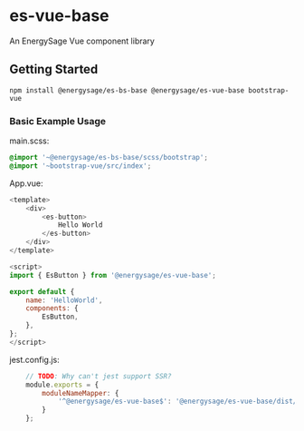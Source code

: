 # es-vue-base

An EnergySage Vue component library

## Getting Started

`npm install @energysage/es-bs-base @energysage/es-vue-base bootstrap-vue`

### Basic Example Usage

main.scss:

```scss
@import '~@energysage/es-bs-base/scss/bootstrap';
@import '~bootstrap-vue/src/index';
```

App.vue:

```javascript
<template>
    <div>
        <es-button>
            Hello World
        </es-button>
    </div>
</template>

<script>
import { EsButton } from '@energysage/es-vue-base';

export default {
    name: 'HelloWorld',
    components: {
        EsButton,
    },
};
</script>
```

jest.config.js:

```javascript
    // TODO: Why can't jest support SSR?
    module.exports = {
        moduleNameMapper: {
            '^@energysage/es-vue-base$': '@energysage/es-vue-base/dist/es-vue-base.umd.js',
        }
    };
```

